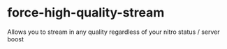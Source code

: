 # force-high-quality-stream
Allows you to stream in any quality regardless of your nitro status / server boost
